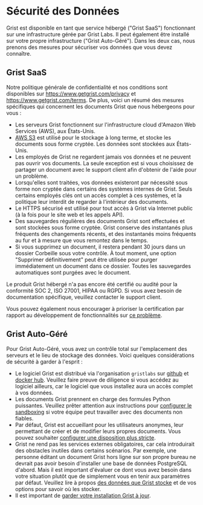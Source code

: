 # Sécurité des Données

Grist est disponible en tant que service hébergé ("Grist SaaS") fonctionnant
sur une infrastructure gérée par Grist Labs. Il peut également être installé
sur votre propre infrastructure ("Grist Auto-Géré"). Dans les deux cas,
nous prenons des mesures pour sécuriser vos données que vous devez connaître.

## Grist SaaS

Notre politique générale de confidentialité et nos conditions sont disponibles sur
<https://www.getgrist.com/privacy> et
<https://www.getgrist.com/terms>. De plus, voici un résumé des
mesures spécifiques qui concernent les documents Grist que nous hébergeons
pour vous :

  * Les serveurs Grist fonctionnent sur l'infrastructure cloud d'Amazon Web Services (AWS),
    aux États-Unis.
  * [AWS S3](https://aws.amazon.com/s3/) est utilisé pour le stockage à long terme,
    et stocke les documents sous forme cryptée. Les données sont stockées aux
    États-Unis.
  * Les employés de Grist ne regardent jamais vos données et ne peuvent pas ouvrir vos
    documents. La seule exception est si vous choisissez de partager un document
    avec le support client afin d'obtenir de l'aide pour un problème.
  * Lorsqu'elles sont traitées, vos données existeront par nécessité sous forme
    non cryptée dans certains des systèmes internes de Grist. Seuls certains
    employés clés ont un accès complet à ces systèmes, et la politique
    leur interdit de regarder à l'intérieur des documents.
  * Le HTTPS sécurisé est utilisé pour tout accès à Grist via Internet public
    (à la fois pour le site web et les appels API).
  * Des sauvegardes régulières des documents Grist sont effectuées et sont stockées sous
    forme cryptée. Grist conserve des instantanés plus fréquents des changements récents,
    et des instantanés moins fréquents au fur et à mesure que vous remontez dans le temps.
  * Si vous supprimez un document, il restera pendant 30 jours dans un dossier Corbeille
    sous votre contrôle. À tout moment, une option "Supprimer définitivement" peut
    être utilisée pour purger immédiatement un document dans ce dossier. Toutes
    les sauvegardes automatiques sont purgées avec le document.

Le produit Grist hébergé n'a pas encore été certifié ou audité pour la conformité
SOC 2, ISO 27001, HIPAA ou RGPD. Si vous avez besoin de documentation spécifique,
veuillez contacter le support client.

Vous pouvez également nous encourager à prioriser la certification
par rapport au développement de fonctionnalités sur [ce problème](https://github.com/gristlabs/grist-core/issues/47).

## Grist Auto-Géré

Pour Grist Auto-Géré, vous avez un contrôle total sur l'emplacement des serveurs
et le lieu de stockage des données. Voici quelques considérations de sécurité
à garder à l'esprit :

 * Le logiciel Grist est distribué via l'organisation `gristlabs`
   sur [github](https://github.com/gristlabs) et
   [docker hub](https://hub.docker.com/u/gristlabs). Veuillez
   faire preuve de diligence si vous accédez au logiciel ailleurs,
   car le logiciel que vous installez aura un accès complet à vos
   données.
 * Les documents Grist prennent en charge des formules Python puissantes. Veuillez
   prêter attention aux instructions pour [configurer le sandboxing](self-managed.md#how-do-i-sandbox-documents)
   si votre équipe peut travailler avec des documents non fiables.
 * Par défaut, Grist est accueillant pour les utilisateurs anonymes, leur permettant
   de créer et de modifier leurs propres documents. Vous pouvez souhaiter
   [configurer une disposition plus stricte](https://support.getgrist.com/self-managed/#how-do-i-set-up-authentication).
 * Grist ne rend pas les services externes obligatoires, car cela introduirait
   des obstacles inutiles dans certains scénarios. Par exemple,
   une personne éditant un document Grist hors ligne sur son propre
   bureau ne devrait pas avoir besoin d'installer une base de données PostgreSQL d'abord.
   Mais il est important d'évaluer ce dont vous avez besoin dans votre situation plutôt que
   de simplement vous en tenir aux paramètres par défaut. Veuillez
   lire à propos [des données que Grist stocke](https://support.getgrist.com/self-managed/#what-files-does-grist-store)
   et de vos options pour savoir où les stocker.
 * Il est important de [garder votre installation Grist à jour](https://support.getgrist.com/self-managed/#how-do-i-upgrade-my-installation).
